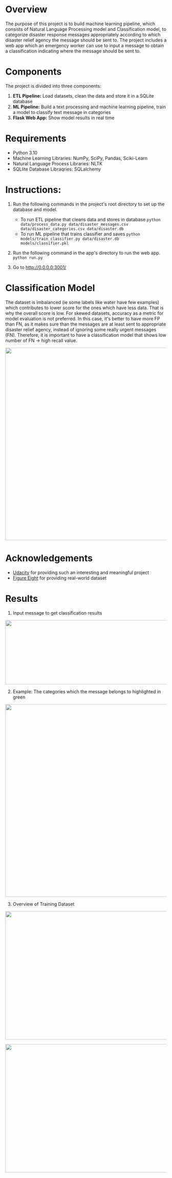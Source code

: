 
# Overview
The purpose of this project is to build machine learning pipeline, which consists of Natural Language Processing model and Classification model, to categorize disaster response messages appropriately according to which disaster relief agency the message should be sent to. The project includes a web app which an emergency worker can use to input a message to obtain a classification indicating where the message should be sent to.

# Components
The project is divided into three components:

1. **ETL Pipeline:** Load datasets, clean the data and store it in a SQLite database
2. **ML Pipeline:** Build a text processing and machine learning pipeline, train a model to classify text message in categories
3. **Flask Web App:** Show model results in real time

# Requirements
- Python 3.10
- Machine Learning Libraries: NumPy, SciPy, Pandas, Sciki-Learn
- Natural Language Process Libraries: NLTK
- SQLlite Database Libraqries: SQLalchemy

# Instructions:
1. Run the following commands in the project's root directory to set up the database and model.

    - To run ETL pipeline that cleans data and stores in database
      `python data/process_data.py data/disaster_messages.csv data/disaster_categories.csv data/disaster.db`
    - To run ML pipeline that trains classifier and saves
      `python models/train_classifier.py data/disaster.db models/classifier.pkl`

2. Run the following command in the app's directory to run the web app.
   `python run.py`

3. Go to http://0.0.0.0:3001/

# Classification Model
The dataset is imbalanced (ie some labels like water have few examples) which contributes to lower score for the ones which have less data. That is why the overall score is low. For skewed datasets, accuracy as a metric for model evaluation is not preferred. In this case, it's better to have more FP than FN, as it makes sure than the messages are at least sent to appropriate disaster relief agency, instead of ignoring some really urgent messages (FN). Therefore, it is important to have a classification model that shows low number of FN -> high recall value.

<p align="center">
  <img src="/images/classification_report.png" height="600" width="800" />
</p>

# Acknowledgements
- [Udacity](https://www.udacity.com) for providing such an interesting and meaningful project
- [Figure Eight](https://appen.com) for providing real-world dataset

# Results
1. Input message to get classification results
<p align="center">
  <img src="/images/message_input.png" height="200" width="800" />
</p>

2. Example: The categories which the message belongs to highlighted in green
<p align="center">
  <img src="/images/result_example.png" height="600" width="800" />
</p>

3. Overview of Training Dataset
<p align="center">
  <img src="/images/distribution_genre.png" height="400" width="800" />
</p>

<p align="center">
  <img src="/images/distribution_catogory.png" height="400" width="800" />
</p>
